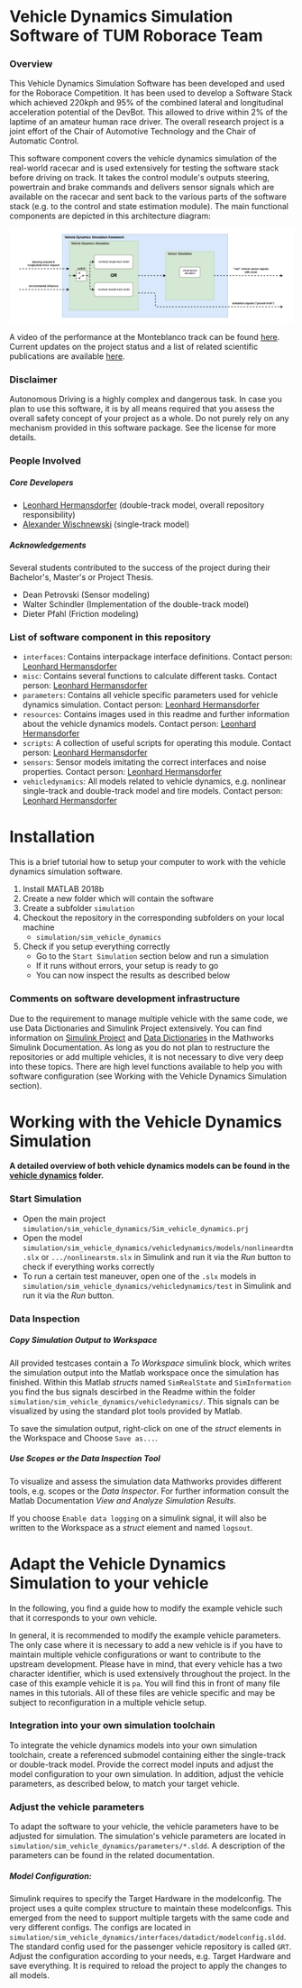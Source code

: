 # Vehicle Dynamics Simulation Software of TUM Roborace Team
### Overview
This Vehicle Dynamics Simulation Software has been developed and used for the Roborace Competition. It has been used to develop a Software Stack which achieved 220kph and 95% of the combined lateral and longitudinal acceleration potential of the DevBot. This allowed to drive within 2% of the laptime of an amateur human race driver. The overall research project is a joint effort of the Chair of Automotive Technology and the Chair of Automatic Control.

This software component covers the vehicle dynamics simulation of the real-world racecar and is used extensively for testing the software stack before driving on track. It takes the control module's outputs steering, powertrain and brake commands and delivers sensor signals which are available on the racecar and sent back to the various parts of the software stack (e.g. to the control and state estimation module).
The main functional components are depicted in this architecture diagram:

![VD simulation overview](resources/overview_VDsimulation.png)

A video of the performance at the Monteblanco track can be found [here](https://www.youtube.com/watch?v=-vqQBuTQhQw). Current updates on the project status and a list of related scientific publications are available [here](https://www.ftm.mw.tum.de/en/main-research/vehicle-dynamics-and-control-systems/roborace-autonomous-motorsport/). 

### Disclaimer
Autonomous Driving is a highly complex and dangerous task. In case you plan to use this software, it is by all means required that you assess the overall safety concept of your project as a whole. Do not purely rely on any mechanism provided in this software package. See the license for more details.

### People Involved
##### Core Developers
* [Leonhard Hermansdorfer](mailto:hermansdorfer@ftm.mw.tum.de) (double-track model, overall repository responsibility)
* [Alexander Wischnewski](mailto:alexander.wischnewski@tum.de) (single-track model)

##### Acknowledgements
Several students contributed to the success of the project during their Bachelor's, Master's or Project Thesis.
* Dean Petrovski (Sensor modeling)
* Walter Schindler (Implementation of the double-track model)
* Dieter Pfahl (Friction modeling)


### List of software component in this repository
* `interfaces`: Contains interpackage interface definitions. Contact person: [Leonhard Hermansdorfer](mailto:leo.hermansdorfer@tum.de)
* `misc`: Contains several functions to calculate different tasks. Contact person: [Leonhard Hermansdorfer](mailto:leo.hermansdorfer@tum.de)
* `parameters`: Contains all vehicle specific parameters used for vehicle dynamics simulation. Contact person: [Leonhard Hermansdorfer](mailto:leo.hermansdorfer@tum.de)
* `resources`: Contains images used in this readme and further information about the vehicle dynamics models. Contact person: [Leonhard Hermansdorfer](mailto:leo.hermansdorfer@tum.de)
* `scripts`: A collection of useful scripts for operating this module. Contact person: [Leonhard Hermansdorfer](mailto:leo.hermansdorfer@tum.de)
* `sensors`: Sensor models imitating the correct interfaces and noise properties. Contact person: [Leonhard Hermansdorfer](mailto:leo.hermansdorfer@tum.de)
* `vehicledynamics`: All models related to vehicle dynamics, e.g. nonlinear single-track and double-track model and tire models. Contact person: [Leonhard Hermansdorfer](mailto:leo.hermansdorfer@tum.de)


# Installation
This is a brief tutorial how to setup your computer to work with the vehicle dynamics simulation software.

1. Install MATLAB 2018b
2. Create a new folder which will contain the software
3. Create a subfolder `simulation`
4. Checkout the repository in the corresponding subfolders on your local machine
    * `simulation/sim_vehicle_dynamics`
5. Check if you setup everything correctly
    * Go to the `Start Simulation` section below and run a simulation
    * If it runs without errors, your setup is ready to go
    * You can now inspect the results as described below

### Comments on software development infrastructure
Due to the requirement to manage multiple vehicle with the same code, we use Data Dictionaries and Simulink Project extensively. You can find information on [Simulink Project](https://de.mathworks.com/products/simulink/projects.html) and [Data Dictionaries](https://de.mathworks.com/help/simulink/ug/what-is-a-data-dictionary.html) in the Mathworks Simulink Documentation. As long as you do not plan to restructure the repositories or add multiple vehicles, it is not necessary to dive very deep into these topics. There are high level functions available to help you with software configuration (see Working with the Vehicle Dynamics Simulation section).

# Working with the Vehicle Dynamics Simulation

**A detailed overview of both vehicle dynamics models can be found in the [vehicle dynamics](vehicledynamics) folder.**

### Start Simulation
* Open the main project `simulation/sim_vehicle_dynamics/Sim_vehicle_dynamics.prj`
* Open the model `simulation/sim_vehicle_dynamics/vehicledynamics/models/nonlineardtm.slx` or `.../nonlinearstm.slx` in Simulink and run it via the *Run* button to check if everything works correctly
* To run a certain test maneuver, open one of the `.slx` models in `simulation/sim_vehicle_dynamics/vehicledynamics/test` in Simulink and run it via the *Run* button.

### Data Inspection

##### Copy Simulation Output to Workspace
All provided testcases contain a _To Workspace_ simulink block, which writes the simulation output into the Matlab workspace once the simulation has finished.
Within this Matlab _structs_ named `SimRealState` and `SimInformation` you find the bus signals descirbed in the Readme within the folder `simulation/sim_vehicle_dynamics/vehicledynamics/`.
This signals can be visualized by using the standard plot tools provided by Matlab.

To save the simulation output, right-click on one of the _struct_ elements in the Workspace and Choose `Save as...`.

##### Use Scopes or the Data Inspection Tool
To visualize and assess the simulation data Mathworks provides different tools, e.g. scopes or the *Data Inspector*.
For further information consult the Matlab Documentation *View and Analyze Simulation Results*.

If you choose `Enable data logging` on a simulink signal, it will also be written to the Workspace as a _struct_ element and named `logsout`.

# Adapt the Vehicle Dynamics Simulation to your vehicle
In the following, you find a guide how to modify the example vehicle such that it corresponds to your own vehicle.

In general, it is recommended to modify the example vehicle parameters. The only case where it is necessary to add a new vehicle is if you have to maintain multiple vehicle configurations or want to contribute to the upstream development. Please have in mind, that every vehicle has a two character identifier, which is used extensively throughout the project. In the case of this example vehicle it is `pa`. You will find this in front of many file names in this tutorials. All of these files are vehicle specific and may be subject to reconfiguration in a multiple vehicle setup.

### Integration into your own simulation toolchain
To integrate the vehicle dynamics models into your own simulation toolchain, create a referenced submodel containing either the single-track or double-track model. 
Provide the correct model inputs and adjust the model configuration to your own simulation. In addition, adjust the vehicle parameters, as described below, to match your target vehicle.

### Adjust the vehicle parameters
To adapt the software to your vehicle, the vehicle parameters have to be adjusted for simulation.
The simulation's vehicle parameters are located in `simulation/sim_vehicle_dynamics/parameters/*.sldd`. A description of the parameters can be found in the related documentation.

##### Model Configuration:
Simulink requires to specify the Target Hardware in the modelconfig. The project uses a quite complex structure to maintain these modelconfigs. This emerged from the need to support multiple targets with the same code and very different configs. The configs are located in `simulation/sim_vehicle_dynamics/interfaces/datadict/modelconfig.sldd`. The standard config used for the passenger vehicle repository is called `GRT`. Adjust the configuration according to your needs, e.g. Target Hardware and save everything. It is required to reload the project to apply the changes to all models.
